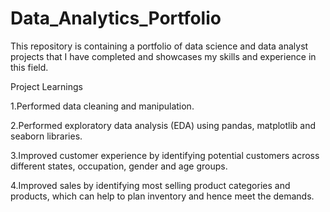 # Data_Analytics_Portfolio
This repository is containing a portfolio of data science and data analyst projects that I have completed and showcases my skills and experience in this field.

Project Learnings

1.Performed data cleaning and manipulation.

2.Performed exploratory data analysis (EDA) using pandas, matplotlib and seaborn libraries.

3.Improved customer experience by identifying potential customers across different states, occupation, gender and age groups.

4.Improved sales by identifying most selling product categories and products, which can help to plan inventory and hence meet the demands.

